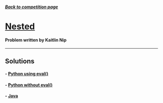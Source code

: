 ##### [Back to competition page](../README.md)

# [Nested](./problem.pdf)
#### Problem written by Kaitlin Nip

--------
## Solutions

#### - [Python using eval()](./tim1.py/)
#### - [Python without eval()](./tim2.py/)
#### - [Java](./Solution.java/)
